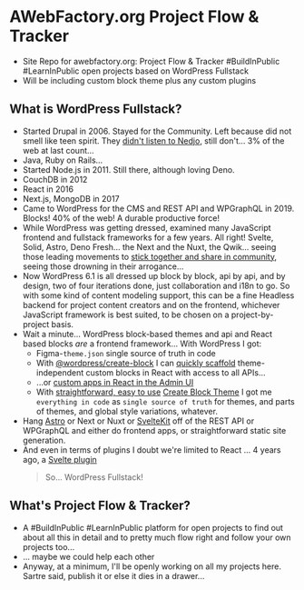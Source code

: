 # AWebFactory.org Project Flow & Tracker

- Site Repo for awebfactory.org: Project Flow & Tracker #BuildInPublic #LearnInPublic open projects based on WordPress Fullstack
- Will be including custom block theme plus any custom plugins

## What is WordPress Fullstack?

- Started Drupal in 2006. Stayed for the Community. Left because did not smell like teen spirit. They [didn't listen to Nedjo](https://awebfactory.com/node/536/), still don't... 3% of the web at last count...
- Java, Ruby on Rails...
- Started Node.js in 2011. Still there, although loving Deno.
- CouchDB in 2012
- React in 2016
- Next.js, MongoDB in 2017
- Came to WordPress for the CMS and REST API and WPGraphQL in 2019. Blocks! 40% of the web! A durable productive force!
- While WordPress was getting dressed, examined many JavaScript frontend and fullstack frameworks for a few years. All right! Svelte, Solid, Astro, Deno Fresh... the Next and the Nuxt, the Qwik... seeing those leading movements to [stick together and share in community](https://twitter.com/RyanCarniato), seeing those drowning in their arrogance...
- Now WordPress 6.1 is all dressed up block by block, api by api, and by design, two of four iterations done, just collaboration and i18n to go. So with some kind of content modeling support, this can be a fine Headless backend for project content creators and on the frontend, whichever JavaScript framework is best suited, to be chosen on a project-by-project basis.
- Wait a minute... WordPress block-based themes and api and React based blocks _are_ a frontend framework... With WordPress I got:
  - Figma-`theme.json` single source of truth in code
  - With [@wordpress/create-block](https://developer.wordpress.org/block-editor/reference-guides/packages/packages-create-block/) I can [quickly scaffold](https://learn.wordpress.org/course/introduction-to-block-development-build-your-first-custom-block/) theme-independent custom blocks in React with access to all APIs...
  - ...or [custom apps in React in the Admin UI](https://learn.wordpress.org/course/using-the-wordpress-data-layer/)
  - With [straightforward, easy to use](https://learn.wordpress.org/tutorial/streamline-your-block-theme-development-with-create-block-theme/) [Create Block Theme](https://wordpress.org/plugins/create-block-theme/) I got me `everything in code` as `single source of truth` for themes, and parts of themes, and global style variations, whatever.
- Hang [Astro](https://docs.astro.build/en/guides/cms/wordpress/) or Next or Nuxt or [SvelteKit](https://plus.rodneylab.com/tutorials/get-started-sveltekit-headless-wordpress) off of the REST API or WPGraphQL and either do frontend apps, or straightforward static site generation.
- And even in terms of plugins I doubt we're limited to React ... 4 years ago, a [Svelte plugin](https://github.com/dylanblokhuis/svelte-wordpress-plugin)
  > So... WordPress Fullstack!

## What's Project Flow & Tracker?

- A #BuildInPublic #LearnInPublic platform for open projects to find out about all this in detail and to pretty much flow right and follow your own projects too...
- ... maybe we could help each other
- Anyway, at a minimum, I'll be openly working on all my projects here. Sartre said, publish it or else it dies in a drawer...
